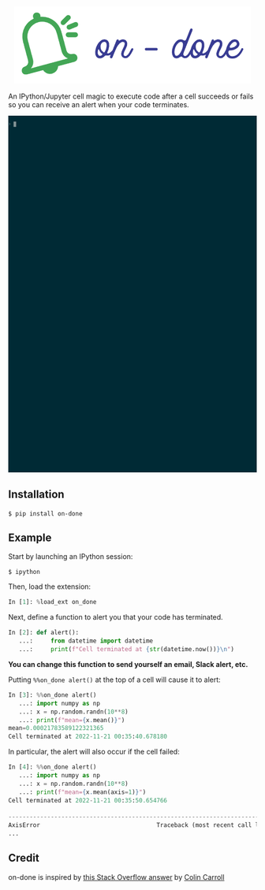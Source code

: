 <p align="center">
  <img alt="on-done" src="https://raw.githubusercontent.com/parsiad/on-done/master/logo.png">
</p>

An IPython/Jupyter cell magic to execute code after a cell succeeds or fails so you can receive an alert when your code terminates.

![](https://github.com/parsiad/on-done/blob/main/tty.gif?raw=true)

## Installation

```console
$ pip install on-done
```

## Example

Start by launching an IPython session:

```console
$ ipython
```

Then, load the extension:

```python
In [1]: %load_ext on_done
```

Next, define a function to alert you that your code has terminated.

```python
In [2]: def alert():
   ...:     from datetime import datetime
   ...:     print(f"Cell terminated at {str(datetime.now())}\n")
```

**You can change this function to send yourself an email, Slack alert, etc.**

Putting `%%on_done alert()` at the top of a cell will cause it to alert:

```python
In [3]: %%on_done alert()
   ...: import numpy as np
   ...: x = np.random.randn(10**8)
   ...: print(f"mean={x.mean()}")
mean=0.00021783589122321365
Cell terminated at 2022-11-21 00:35:40.678180
```

In particular, the alert will also occur if the cell failed:

```python
In [4]: %%on_done alert()
   ...: import numpy as np
   ...: x = np.random.randn(10**8)
   ...: print(f"mean={x.mean(axis=1)}")
Cell terminated at 2022-11-21 00:35:50.654766

---------------------------------------------------------------------------
AxisError                                 Traceback (most recent call last)
...
```

## Credit

on-done is inspired by [this Stack Overflow answer](https://stackoverflow.com/a/57365710) by [Colin Carroll](https://colindcarroll.com)
